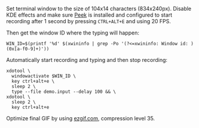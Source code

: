 Set terminal window to the size of 104x14 characters (834x240px). Disable KDE
effects and make sure [Peek](https://github.com/phw/peek) is installed and
configured to start recording after 1 second by pressing `CTRL+ALT+E` and using
20 FPS.

Then get the window ID where the typing will happen:

```shell
WIN_ID=$(printf '%d' $(xwininfo | grep -Po '(?<=xwininfo: Window id: )(0x[a-f0-9]+)'))
```

Automatically start recording and typing and then stop recording:


```shell
xdotool \
  windowactivate $WIN_ID \
  key ctrl+alt+e \
  sleep 2 \
  type --file demo.input --delay 100 && \
xdotool \
  sleep 2 \
  key ctrl+alt+e
```

Optimize final GIF by using [ezgif.com](https://ezgif.com/optimize),
compression level 35.
